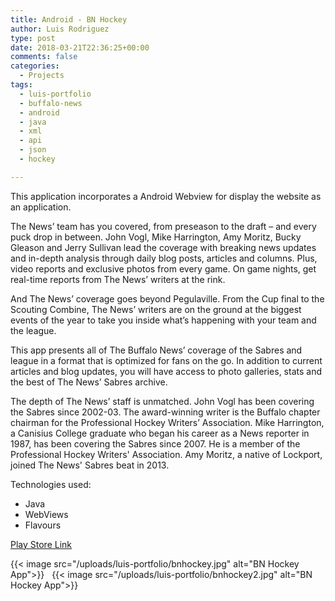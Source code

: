 ```yaml
---
title: Android - BN Hockey
author: Luis Rodriguez
type: post
date: 2018-03-21T22:36:25+00:00
comments: false
categories:
  - Projects
tags:
  - luis-portfolio
  - buffalo-news
  - android
  - java
  - xml
  - api
  - json
  - hockey

---
```


This application incorporates a Android Webview for display the website as an application.

The News’ team has you covered, from preseason to the draft – and every puck drop in between. John Vogl, Mike Harrington, Amy Moritz, Bucky Gleason and Jerry Sullivan lead the coverage with breaking news updates and in-depth analysis through daily blog posts, articles and columns. Plus, video reports and exclusive photos from every game. On game nights, get real-time reports from The News’ writers at the rink.

And The News’ coverage goes beyond Pegulaville. From the Cup final to the Scouting Combine, The News’ writers are on the ground at the biggest events of the year to take you inside what’s happening with your team and the league.

This app presents all of The Buffalo News’ coverage of the Sabres and league in a format that is optimized for fans on the go. In addition to current articles and blog updates, you will have access to photo galleries, stats and the best of The News’ Sabres archive.

The depth of The News’ staff is unmatched. John Vogl has been covering the Sabres since 2002-03. The award-winning writer is the Buffalo chapter chairman for the Professional Hockey Writers’ Association. Mike Harrington, a Canisius College graduate who began his career as a News reporter in 1987, has been covering the Sabres since 2007. He is a member of the Professional Hockey Writers' Association. Amy Moritz, a native of Lockport, joined The News' Sabres beat in 2013.

Technologies used:

 - Java
 - WebViews
 - Flavours

[Play Store Link](https://play.google.com/store/apps/details?id=com.buffalonews.hockey)

<!--more-->

{{< image src="/uploads/luis-portfolio/bnhockey.jpg" alt="BN Hockey App">}}
&nbsp;
{{< image src="/uploads/luis-portfolio/bnhockey2.jpg" alt="BN Hockey App">}}


